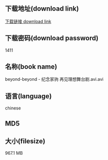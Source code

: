 ## 下载地址(download link)
[下载链接 download link](https://voluble-croquembouche-d321dc.netlify.app/?s=beyond-beyond+-+%E7%BA%AA%E5%BF%B5%E5%AE%B6%E9%A9%B9+%E5%86%8D%E8%A7%81%E7%90%86%E6%83%B3%E8%88%9E%E5%8F%B0%E5%89%A7.avi)

## 下载密码(download password)
1411

## 名称(book name)
beyond-beyond - 纪念家驹 再见理想舞台剧.avi.avi

## 语言(language)
chinese

## MD5


## 大小(filesize)
967.1 MB
